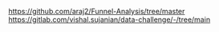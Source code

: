 https://github.com/araj2/Funnel-Analysis/tree/master
https://gitlab.com/vishal.sujanian/data-challenge/-/tree/main